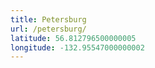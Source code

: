 ```yaml
---
title: Petersburg
url: /petersburg/
latitude: 56.812796500000005
longitude: -132.95547000000002
---
```

